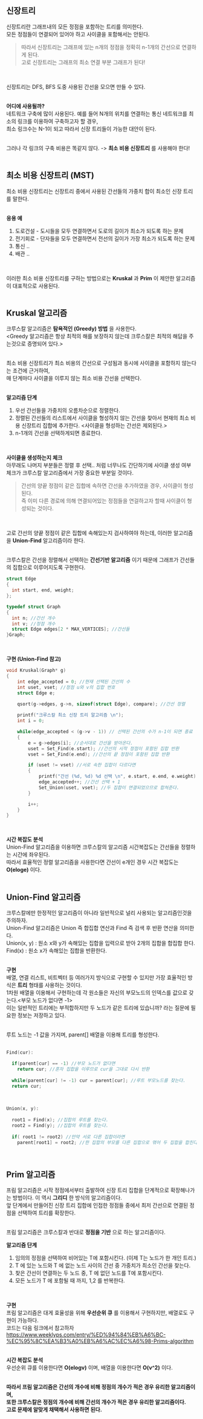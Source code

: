 ## 신장트리
신장트리란 그래프내의 모든 정점을 포함하는 트리를 의미한다.<br>
모든 정점들이 연결되어 있어야 하고 사이클을 포함해서는 안된다.<br>
> 따라서 신장트리는 그래프에 있는 n개의 정점을 정확히 n-1개의 간선으로 연결하게 된다.<br>
> 고로 신장트리는 그래프의 최소 연결 부분 그래프가 된다!<br>
<br>

신장트리는 DFS, BFS 도중 사용된 간선을 모으면 만들 수 있다.<br>
<br>

**어디에 사용될까?**<br>
네트워크 구축에 많이 사용된다. 예를 들어 N개의 위치를 연결하는 통신 네트워크를 최소의 링크를 이용하여 구축하고자 할 경우,<br>
최소 링크수는 N-1이 되고 따라서 신장 트리들이 가능한 대안이 된다.<br>
<br>

그러나 각 링크의 구축 비용은 똑같지 않다. -> **최소 비용 신장트리** 를 사용해야 한다!<br>
<br>

## 최소 비용 신장트리 (MST)
최소 비용 신장트리는 신장트리 중에서 사용된 간선들의 가중치 합이 최소인 신장 트리를 말한다.<br>
<br>

**응용 예**<br>
1. 도로건설 - 도시들을 모두 연결하면서 도로의 길이가 최소가 되도록 하는 문제
2. 전기회로 - 단자들을 모두 연결하면서 전선의 길이가 가장 최소가 되도록 하는 문제
3. 통신 ..
4. 배관 ..
<br>

이러한 최소 비용 신장트리를 구하는 방법으로는 **Kruskal** 과 **Prim** 이 제안한 알고리즘이 대표적으로 사용된다.<br>
<br>

## Kruskal 알고리즘
크루스칼 알고리즘은 **탐욕적인 (Greedy) 방법** 을 사용한다.<br>
<Greedy 알고리즘은 항상 최적의 해를 보장하지 않는데 크루스칼은 최적의 해답을 주는것으로 증명되어 있다.><br>
<br>

최소 비용 신장트리가 최소 비용의 간선으로 구성됨과 동시에 사이클을 포함하지 않는다는 조건에 근거하여,<br>
매 단계마다 사이클을 이루지 않는 최소 비용 간선을 선택한다.<br>
<br>

**알고리즘 단계** <br>
1. 우선 간선들을 가중치의 오름차순으로 정렬한다.
2. 정렬된 간선들의 리스트에서 사이클을 형성하지 않는 간선을 찾아서 현재의 최소 비용 신장트리 집합에 추가한다.
<사이클을 형성하는 간선은 제외된다.><br>
3. n-1개의 간선을 선택하게되면 종료한다.
<br>

**사이클을 생성하는지 체크** <br>
아무래도 나머지 부분들은 정렬 후 선택.. 처럼 너무나도 간단하기에 사이클 생성 여부 체크가 크루스칼 알고리즘에서 가장 중요한 부분일 것이다.<br>
> 간선의 양끝 정점이 같은 집합에 속하면 간선을 추가하였을 경우, 사이클이 형성된다.<br>
> 즉 이미 다른 경로에 의해 연결되어있는 정점들을 연걸하고자 할때 사이클이 형성되는 것이다.<br>
<br>

고로 간선의 양끝 정점이 같은 집합에 속해있는지 검사하여야 하는데, 이러한 알고리즘을 **Union-Find** 알고리즘이라 한다.<br>
<br>

크루스칼은 간선을 정렬해서 선택하는 **간선기반 알고리즘** 이기 때문에 그래프가 간선들의 집합으로 이루어지도록 구현한다.<br>
```C
struct Edge
{
  int start, end, weight;
};

typedef struct Graph
{
  int n; //간선 개수
  int v; //정점 개수
  struct Edge edges[2 * MAX_VERTICES]; //간선들
}Graph;
```
<br>

**구현 (Union-Find 참고)** <br>
```C
void Kruskal(Graph* g)
{
	int edge_accepted = 0; //현재 선택된 간선의 수
	int uset, vset; //정점 u와 v의 집합 번호
	struct Edge e;

	qsort(g->edges, g->n, sizeof(struct Edge), compare); //간선 정렬
	
	printf("크루스칼 최소 신장 트리 알고리즘 \n");
	int i = 0;

	while(edge_accepted < (g->v - 1)) // 선택된 간선의 수가 n-1이 되면 종료
	{
		e = g->edges[i]; //순서대로 간선을 받아온다.
		uset = Set_Find(e.start); //간선의 시작 정점이 포함된 집합 반환
		vset = Set_Find(e.end); //간선의 끝 정점이 포함된 집합 반환

		if (uset != vset) //서로 속한 집합이 다르다면
		{
			printf("간선 (%d, %d) %d 선택 \n", e.start, e.end, e.weight);
			edge_accepted++; //간선 선택 + 1
			Set_Union(uset, vset); //두 집합이 연결되었으므로 합쳐준다.
		}

		i++;
	}
}
```
<br>

**시간 복잡도 분석** <br>
Union-Find 알고리즘을 이용하면 크루스칼의 알고리즘 시간복잡도는 간선들을 정렬하는 시간에 좌우된다.<br>
따라서 효율적인 정렬 알고리즘을 사용한다면 간선이 e개인 경우 시간 복잡도는 **O(eloge)** 이다.<br>
<br>

## Union-Find 알고리즘
크루스칼에만 한정적인 알고리즘이 아니라 일반적으로 널리 사용되는 알고리즘인것을 주의하자.<br>
Union-Find 알고리즘은 Union 즉 합집합 연산과 Find 즉 검색 후 반환 연산을 의미한다.<br>
Union(x, y) : 원소 x와 y가 속해있는 집합을 입력으로 받아 2개의 집합을 합집합 한다.<br>
Find(x) : 원소 x가 속해있는 집합을 반환한다.<br>
<br>

**구현**<br>
배열, 연결 리스트, 비트벡터 등 여러가지 방식으로 구현할 수 있지만 가장 효율적인 방식은 **트리** 형태를 사용하는 것이다.<br>
1차원 배열을 이용해서 구현하는데 각 원소들은 자신의 부모노드의 인덱스를 값으로 갖는다.<부모 노드가 없다면 -1> <br>
이는 일반적인 트리에는 부적합하지만 두 노드가 같은 트리에 있습니까? 라는 질문에 필요한 정보는 저장하고 있다.<br>
<br>

루트 노드는 -1 값을 가지며, parent[] 배열을 이용해 트리를 형성한다.<br>
<br>

```C
Find(cur):

  if(parent[cur] == -1) //부모 노드가 없다면
    return cur; //혼자 집합을 이루므로 cur을 그대로 다시 반환
    
  while(parent[cur] != -1) cur = parent[cur]; //루트 부모노드를 찾는다.
  return cur;
```
<br>

```C
Union(x, y):
  
  root1 = Find(x); //집합의 루트를 찾는다.
  root2 = Find(y); //집합의 루트를 찾는다.
  
  if( root1 != root2) //만약 서로 다른 집합이라면
    parent[root1] = root2; //한 집합의 부모를 다른 집합으로 엮어 두 집합을 합친다.
```
<br>

## Prim 알고리즘
프림 알고리즘은 시작 정점에서부터 출발하여 신장 트리 집합을 단계적으로 확장해나가는 방법이다. 이 역시 **그리디** 한 방식의 알고리즘이다.<br>
앞 단계에서 만들어진 신장 트리 집합에 인접한 정점들 중에서 최저 간선으로 연결된 정점을 선택하여 트리를 확장한다.<br>
<br>

프림 알고리즘은 크루스칼과 반대로 **정점을 기반** 으로 하는 알고리즘이다.<br>

**알고리즘 단계**<br>
1. 임의의 정점을 선택하여 비어있는 T에 포함시킨다. (이제 T는 노드가 한 개인 트리.)
2. T 에 있는 노드와 T 에 없는 노드 사이의 간선 중 가중치가 최소인 간선을 찾는다.
3. 찾은 간선이 연결하는 두 노드 중, T 에 없던 노드를 T에 포함시킨다. 
4. 모든 노드가 T 에 포함될 때 까지, 1,2 를 반복한다.
<br>

**구현**<br>
프림 알고리즘은 대게 효율성을 위해 **우선순위 큐** 를 이용해서 구현하지만, 배열로도 구현이 가능하다.<br>
코드는 다음 링크에서 참고하자 https://www.weeklyps.com/entry/%ED%94%84%EB%A6%BC-%EC%95%8C%EA%B3%A0%EB%A6%AC%EC%A6%98-Prims-algorithm<br>
<br>

**시간 복잡도 분석**<br>
우선순위 큐를 이용한다면 **O(elogv)** 이며, 배열을 이용한다면 **O(v^2)** 이다.<br>
<br>

**따라서 프림 알고리즘은 간선의 개수에 비해 정점의 개수가 적은 경우 유리한 알고리즘이며,<br>
또한 크루스칼은 정점의 개수에 비해 간선의 개수가 적은 경우 유리한 알고리즘이다.<br>
고로 문제에 알맞게 채택해서 사용하면 된다.**<br>
<br>
